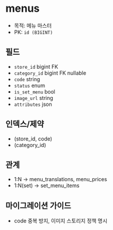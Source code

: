 # menus

- 목적: 메뉴 마스터
- PK: `id (BIGINT)`

## 필드
- `store_id` bigint FK
- `category_id` bigint FK nullable
- `code` string
- `status` enum
- `is_set_menu` bool
- `image_url` string
- `attributes` json

## 인덱스/제약
- (store_id, code)
- (category_id)

## 관계
- 1:N → menu_translations, menu_prices
- 1:N(set) → set_menu_items

## 마이그레이션 가이드
- code 중복 방지, 이미지 스토리지 정책 명시

